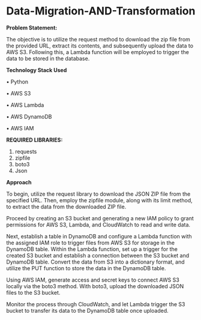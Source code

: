 # Data-Migration-AND-Transformation

**Problem Statement:**

The objective is to utilize the request method to download the zip file from the provided URL, extract its contents, and subsequently upload the data to AWS S3. Following this, a Lambda function will be employed to trigger the data to be stored in the database.

**Technology Stack Used**

•	Python

•	AWS S3

•	AWS Lambda

•	AWS DynamoDB

•	AWS IAM

**REQUIRED LIBRARIES:**
1.	requests
2.	zipfile
3.	boto3
4.	Json

**Approach**


To begin, utilize the request library to download the JSON ZIP file from the specified URL. Then, employ the zipfile module, along with its limit method, to extract the data from the downloaded ZIP file. 


Proceed by creating an S3 bucket and generating a new IAM policy to grant permissions for AWS S3, Lambda, and CloudWatch to read and write data.


Next, establish a table in DynamoDB and configure a Lambda function with the assigned IAM role to trigger files from AWS S3 for storage in the DynamoDB table. Within the Lambda function, set up a trigger for the created S3 bucket and establish a connection between the S3 bucket and DynamoDB table. Convert the data from S3 into a dictionary format, and utilize the PUT function to store the data in the DynamoDB table.


Using AWS IAM, generate access and secret keys to connect AWS S3 locally via the boto3 method. With boto3, upload the downloaded JSON files to the S3 bucket.


Monitor the process through CloudWatch, and let Lambda trigger the S3 bucket to transfer its data to the DynamoDB table once uploaded.

